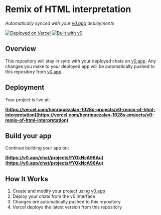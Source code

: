 # Remix of HTML interpretation

*Automatically synced with your [v0.app](https://v0.app) deployments*

[![Deployed on Vercel](https://img.shields.io/badge/Deployed%20on-Vercel-black?style=for-the-badge&logo=vercel)](https://vercel.com/henriquezalan-1028s-projects/v0-remix-of-html-interpretation)
[![Built with v0](https://img.shields.io/badge/Built%20with-v0.app-black?style=for-the-badge)](https://v0.app/chat/projects/fYOkNcA96Au)

## Overview

This repository will stay in sync with your deployed chats on [v0.app](https://v0.app).
Any changes you make to your deployed app will be automatically pushed to this repository from [v0.app](https://v0.app).

## Deployment

Your project is live at:

**[https://vercel.com/henriquezalan-1028s-projects/v0-remix-of-html-interpretation](https://vercel.com/henriquezalan-1028s-projects/v0-remix-of-html-interpretation)**

## Build your app

Continue building your app on:

**[https://v0.app/chat/projects/fYOkNcA96Au](https://v0.app/chat/projects/fYOkNcA96Au)**

## How It Works

1. Create and modify your project using [v0.app](https://v0.app)
2. Deploy your chats from the v0 interface
3. Changes are automatically pushed to this repository
4. Vercel deploys the latest version from this repository